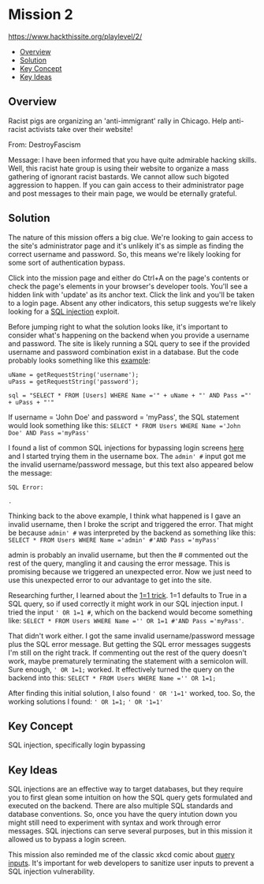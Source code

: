# Mission 2
https://www.hackthissite.org/playlevel/2/

- [Overview](#overview)
- [Solution](#solution)
- [Key Concept](#key-concept)
- [Key Ideas](#key-ideas)

## Overview
Racist pigs are organizing an 'anti-immigrant' rally in Chicago. Help anti-racist activists take over their website!

From: DestroyFascism

Message: I have been informed that you have quite admirable hacking skills. Well, this racist hate group is using their website to organize a mass gathering of ignorant racist bastards. We cannot allow such bigoted aggression to happen. If you can gain access to their administrator page and post messages to their main page, we would be eternally grateful.

## Solution
The nature of this mission offers a big clue. We're looking to gain access to the site's administrator page and it's unlikely it's as simple as finding the correct username and password. So, this means we're likely looking for some sort of authentication bypass.

Click into the mission page and either do Ctrl+A on the page's contents or check the page's elements in your browser's developer tools. You'll see a hidden link with 'update' as its anchor text. Click the link and you'll be taken to a login page. Absent any other indicators, this setup suggests we're likely looking for a [SQL injection](https://www.w3schools.com/sql/sql_injection.asp) exploit.

Before jumping right to what the solution looks like, it's important to consider what's happening on the backend when you provide a username and password. The site is likely running a SQL query to see if the provided username and password combination exist in a database. But the code probably looks something like this [example](https://www.w3schools.com/sql/sql_injection.asp#:~:text=SQL%20Injection%20Based%20on%20%22%22=%22%22%20is%20Always%20True):

```
uName = getRequestString('username');
uPass = getRequestString('password');

sql = "SELECT * FROM [Users] WHERE Name ='" + uName + "' AND Pass ="' + uPass + "'"
```

If username = 'John Doe' and password = 'myPass', the SQL statement would look something like this:
`SELECT * FROM Users WHERE Name ='John Doe' AND Pass ='myPass'`

I found a list of common SQL injections for bypassing login screens [here](https://www.netsparker.com/blog/web-security/sql-injection-cheat-sheet/#ByPassingLoginScreens) and I started trying them in the username box. The `admin' #` input got me the invalid username/password message, but this text also appeared below the message:
```
SQL Error:

.
```

Thinking back to the above example, I think what happened is I gave an invalid username, then I broke the script and triggered the error. That might be because `admin' #` was interpreted by the backend as something like this:
`SELECT * FROM Users WHERE Name ='admin' #'AND Pass ='myPass'`

admin is probably an invalid username, but then the # commented out the rest of the query, mangling it and causing the error message. This is promising because we triggered an unexpected error. Now we just need to use this unexpected error to our advantage to get into the site.

Researching further, I learned about the [1=1 trick](https://www.w3schools.com/sql/sql_injection.asp#:~:text=SQL%20Injection%20Based%20on%201%3D1%20is%20Always%20True&text=The%20original%20purpose%20of%20the,with%20a%20given%20user%20id.&text=The%20SQL%20above%20is%20valid,1%3D1%20is%20always%20TRUE.). 1=1 defaults to True in a SQL query, so if used correctly it might work in our SQL injection input. I tried the input `' OR 1=1 #`, which on the backend would become something like: 
`SELECT * FROM Users WHERE Name ='' OR 1=1 #'AND Pass ='myPass'`.

That didn't work either. I got the same invalid username/password message plus the SQL error message. But getting the SQL error messages suggests I'm still on the right track. If commenting out the rest of the query doesn't work, maybe prematurely terminating the statement with a semicolon will. Sure enough, `' OR 1=1;` worked. It effectively turned the  query on the backend into this:
`SELECT * FROM Users WHERE Name ='' OR 1=1;`

After finding this initial solution, I also found `' OR '1=1'` worked, too. So, the working solutions I found:
`' OR 1=1;`
`' OR '1=1'`

## Key Concept
SQL injection, specifically login bypassing

## Key Ideas
SQL injections are an effective way to target databases, but they require you to first glean some intuition on how the SQL query gets formulated and executed on the backend. There are also multiple SQL standards and database conventions. So, once you have the query intution down you might still need to experiment with syntax and work through error messages. SQL injections can serve several purposes, but in this mission it allowed us to bypass a login screen.

This mission also reminded me of the classic xkcd comic about [query inputs](https://xkcd.com/327/). It's important for web developers to sanitize user inputs to prevent a SQL injection vulnerability.